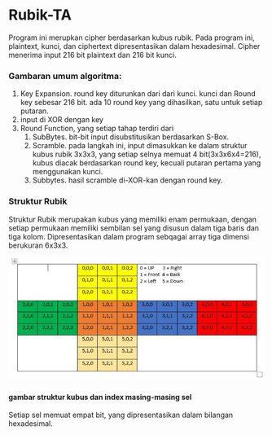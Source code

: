 # Rubik-TA
Program ini merupkan cipher berdasarkan kubus rubik. Pada program ini, plaintext, kunci, dan ciphertext dipresentasikan dalam hexadesimal. Cipher menerima input 216 bit plaintext dan 216 bit kunci.

<h3>Gambaran umum algoritma:</h3>

1. Key Expansion. round key diturunkan dari dari kunci. kunci dan Round key sebesar 216 bit. ada 10 round key yang dihasilkan, satu untuk setiap putaran.
2. input di XOR dengan key
3. Round Function, yang setiap tahap terdiri dari
   1. SubBytes. bit-bit  input disubstitusikan berdasarkan S-Box. 
   2. Scramble. pada langkah ini, input dimasukkan ke dalam struktur kubus rubik 3x3x3, yang setiap selnya memuat 4 bit(3x3x6x4=216),  kubus diacak berdasarkan round key, kecuali putaran pertama yang menggunakan kunci.
   3. Subbytes. hasil scramble di-XOR-kan dengan round key.

<h3>Struktur Rubik</h3>
Struktur Rubik merupakan kubus yang memiliki enam permukaan, dengan setiap permukaan memiliki sembilan sel yang disusun dalam tiga baris dan tiga kolom. Dipresentasikan dalam program sebqagai array tiga dimensi berukuran 6x3x3. 

	

![image](https://github.com/ilhamsyamsuddin/Rubik-TA/blob/main/Jejaring.jpg?raw=true)
<h4>gambar struktur kubus dan index masing-masing sel</h4>
Setiap sel memuat empat bit, yang dipresentasikan dalam bilangan hexadesimal.
